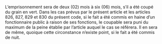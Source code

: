 L’emprisonnement sera de deux (02) mois à six (06) mois, s’il a été coupé du grain en vert.
Dans les cas prévus par le présent article et les articles 826, 827, 829 et 830 du présent code, si le fait a été commis en haine d’un fonctionnaire public à raison de ses fonctions, le coupable sera puni du maximum de la peine établie par l’article auquel le cas se référera.
Il en sera de même, quoique cette circonstance n’existe point, si le fait a été commis de nuit.